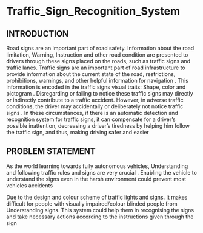 # Traffic_Sign_Recognition_System

## INTRODUCTION
Road signs are an important part of road safety. Information about the road limitation, Warning, Instruction and other road condition are presented to drivers through these signs placed on the roads, such as traffic signs and traffic lanes. Traffic signs are an important part of road infrastructure to provide information about the current state of the road, restrictions, prohibitions, warnings, and other helpful information for navigation . This information is encoded in the traffic signs visual traits: Shape, color and pictogram . Disregarding or failing to notice these traffic signs may directly or indirectly contribute to a traffic accident. However, in adverse traffic conditions, the driver may accidentally or deliberately not notice traffic signs . In these circumstances, if there is an automatic detection and recognition system for traffic signs, it can compensate for a driver’s possible inattention, decreasing a driver’s tiredness by helping him follow the traffic sign, and thus, making driving safer and easier

## PROBLEM STATEMENT

As the world learning towards fully autonomous vehicles, Understanding and following traffic rules and signs are very crucial . Enabling the vehicle to understand the signs even in the harsh environment could prevent most vehicles accidents ​

Due to the design and colour scheme of traffic lights and signs. It makes difficult for people with visually impaired/colour blinded people from Understanding signs. This system could help them in recognising the signs and take necessary actions according to the instructions given through the sign
